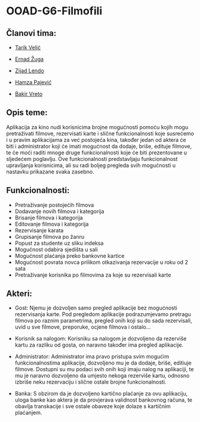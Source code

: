 # OOAD-G6-Filmofili
## Članovi tima:
* [Tarik Velić](https://github.com/tvelic1)

* [Ernad Žuga](https://github.com/ezuga1)

* [Zijad Lendo](https://github.com/zlendo1)

* [Hamza Pajević](https://github.com/hpajevic1)

* [Bakir Vreto](https://github.com/bv1232)

## Opis teme:
Aplikacija za kino nudi korisnicima brojne mogućnosti pomoću kojih mogu pretraživati filmove, rezervisati karte i slične funkcionalnosti koje susrećemo i u pravim aplikacijama za već postojeća kina, također jedan od aktera će biti i administrator koji će imati mogućnost da dodaje, briše, edituje filmove, te će moći raditi mnoge druge funkcionalnosti koje će biti prezentovane u sljedećem poglavlju. Ove funkcionalnosti predstavljaju funkcionalnost upravljanja korisnicima, ali su radi boljeg pregleda svih mogućnosti u nastavku prikazane svaka zasebno.

## Funkcionalnosti:
* Pretraživanje postojećih filmova
* Dodavanje novih filmova i kategorija
* Brisanje filmova i kategorija
* Editovanje filmova i kategorija
* Rezervisanje karata
* Grupisanje filmova po žanru
* Popust za studente uz sliku indeksa
* Mogućnost odabira sjedišta u sali
* Mogućnost plaćanja preko bankovne kartice
* Mogućnost povrata novca prilikom otkazivanja rezervacije u roku od 2 sata
* Pretraživanje korisnika po filmovima za koje su rezervisali karte


## Akteri:
* Gost:
  Njemu je dozvoljen samo pregled aplikacije bez mogućnosti rezervisanja karte. Pod pregledom aplikacije podrazumjevamo pretragu filmova po raznim parametrima, pregled onih koji su do sada rezervisali, uvid u sve filmove, preporuke, ocjene filmova i ostalo...
  
* Korisnik sa nalogom:
  Korisniku sa nalogom je dozvoljeno da rezerviše kartu za razliku od gosta, on naravno također ima pregled aplikacije.
  
* Administrator:
  Administrator ima pravo pristupa svim mogućim funkcionalnostima aplikacije, dozvoljeno mu je da dodaje, briše, editiuje filmove.
  Dostupni su mu podaci svih onih koji imaju nalog na aplikaciji, te mu je naravno dozvoljeno da umjesto nekoga rezerviše kartu, odnosno izbriše neku rezervaciju i       slične ostale brojne funkcionalnosti.
  
* Banka:
  S obzirom da je dozvoljeno kartično plaćanje za ovu aplikaciju, uloga banke kao aktera je da provjerava validnost bankovnog računa, te obavlja transkacije i sve       ostale obaveze koje dolaze s kartičnim plaćanjem.
